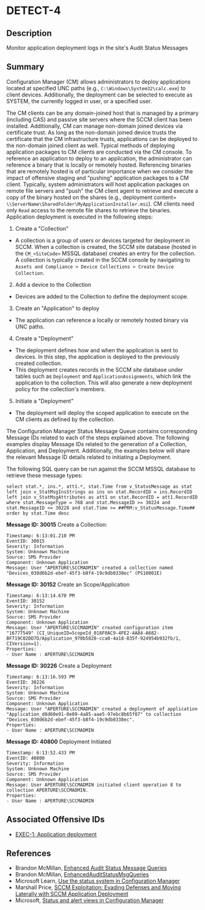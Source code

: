 # DETECT-4

## Description
Monitor application deployment logs in the site's Audit Status Messages

## Summary
Configuration Manager (CM) allows administrators to deploy applications located at specified UNC paths (e.g., `C:\Windows\System32\calc.exe`) to client devices. Additionally, the deployment can be selected to execute as SYSTEM, the currently logged in user, or a specified user.

The CM clients can be any domain-joined host that is managed by a primary (including CAS) and passive site servers where the SCCM client has been installed. Additionally, CM can manage non-domain joined devices via certificate trust. As long as the non-domain joined device trusts the certificate that the CM infrastructure trusts, applications can be deployed to the non-domain joined client as well. Typical methods of deploying application packages to CM clients are conducted via the CM console. To reference an application to deploy to an application, the administrator can reference a binary that is locally or remotely hosted. Referencing binaries that are remotely hosted is of particular importance when we consider the impact of offensive staging and "pushing" application packages to a CM client. Typically, system administrators will host application packages on remote file servers and "push" the CM client agent to retrieve and execute a copy of the binary hosted on the shares (e.g., deployment content= `\\ServerName\SharedFolder\MyApplicationInstaller.msi`). CM clients need only `Read` access to the remote file shares to retrieve the binaries. 
Application deployment is executed in the following steps:

1. Create a "Collection"

* A collection is a group of users or devices targeted for deployment in SCCM. When a collection is created, the SCCM site database (hosted in the `CM_<SiteCode>` MSSQL database) creates an entry for the collection. A collection is typically created in the SCCM console by navigating to `Assets and Compliance > Device Collections > Create Device Collection`.

2. Add a device to the Collection

* Devices are added to the Collection to define the deployment scope.

3. Create an "Application" to deploy

* The application can reference a locally or remotely hosted binary via UNC paths.

4. Create a "Deployment"

* The deployment defines how and when the application is sent to devices. In this step, the application is deployed to the previously created collection.
* This deployment creates records in the SCCM site database under tables such as `Deployment` and `ApplicationAssignments`, which link the application to the collection. This will also generate a new deployment policy for the collection's members.

5. Initiate a "Deployment"

* The deployment will deploy the scoped application to execute on the CM clients as defined by the collection.

The Configuration Manager Status Message Queue contains corresponding Message IDs related to each of the steps explained above. The following examples display Message IDs related to the generation of a Collection, Application, and Deployment. Additionally, the examples below will share the relevant Message ID details related to initiating a Deployment.

The following SQL query can be run against the SCCM MSSQL database to retrieve these message types:
```
select stat.*, ins.*, att1.*, stat.Time from v_StatusMessage as stat left join v_StatMsgInsStrings as ins on stat.RecordID = ins.RecordID left join v_StatMsgAttributes as att1 on stat.RecordID = att1.RecordID where stat.MessageType = 768 and stat.MessageID >= 30224 and stat.MessageID <= 30228 and stat.Time >= ##PRM:v_StatusMessage.Time## order by stat.Time desc
```

**Message ID: 30015** Create a Collection:

```
Timestamp: 6:13:01.210 PM 
EventID: 30015
Severity: Information
System: Unknown Machine
Source: SMS Provider
Component: Unknown Application
Message: User "APERTURE\SCCMADMIN" created a collection named "Devices_030d6b2d-ebef-45f3-b8f4-19c9db0338ec" (PS10001E)
```

**Message ID: 30152** Create an Scope/Application

```
Timestamp: 6:13:14.670 PM
EventID: 30152
Severity: Information
System: Unknown Machine
Source: SMS Provider
Component: Unknown Application
Message: User "APERTURE\SCCMADMIN" created configuration item "16777549" (CI_UniqueID=ScopeId_018F0AC9-4FE2-4A84-A682-BF719C02DD7D/Application_970b5828-cca0-4a18-835f-924954b932fb/1, CIVersion=1).
Properties:
- User Name : APERTURE\SCCMADMIN
```

**Message ID: 30226** Create a Deployment

```
Timestamp: 6:13:16.593 PM 
EventID: 30226
Severity: Information
System: Unknown Machine
Source: SMS Provider
Component: Unknown Application
Message: User "APERTURE\SCCMADMIN" created a deployment of application "Application_d8d60e91-0e89-4a85-aae5-97ebc8b65f07" to collection "Devices_030d6b2d-ebef-45f3-b8f4-19c9db0338ec".
Properties:
- User Name : APERTURE\SCCMADMIN
```

**Message ID: 40800** Deployment Initiated

```
Timestamp: 6:13:52.433 PM  
EventID: 40800
Severity: Information
System: Unknown Machine
Source: SMS Provider
Component: Unknown Application
Message: User APERTURE\SCCMADMIN initiated client operation 8 to collection APERTURE\SCCMADMIN.
Properties:
- User Name : APERTURE\SCCMADMIN
```

## Associated Offensive IDs
- [EXEC-1: Application deployment](../../../attack-techniques/EXEC/EXEC-1/exec-1_description.md)

## References
- Brandon McMillan, [Enhanced Audit Status Message Queries](https://techcommunity.microsoft.com/t5/core-infrastructure-and-security/enhanced-audit-status-message-queries/ba-p/884897)
- Brandon McMillan, [EnhancedAuditStatusMsgQueries](https://github.com/brmcmill/EnhancedAuditStatusMsgQueries)
- Microsoft Learn, [Use the status system in Configuration Manager](https://learn.microsoft.com/en-us/mem/configmgr/core/servers/manage/use-status-system#bkmk_Status)
- Marshall Price, [SCCM Exploitation: Evading Defenses and Moving Laterally with SCCM Application Deployment](https://www.guidepointsecurity.com/blog/sccm-exploitation-evading-defenses-and-moving-laterally-with-sccm-application-deployment/)
- Microsoft, [Status and alert views in Configuration Manager](https://learn.microsoft.com/en-us/mem/configmgr/develop/core/understand/sqlviews/status-alert-views-configuration-manager)
